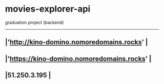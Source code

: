 # movies-explorer-api
graduation project (backend)

------------------------------------------------
|'http://kino-domino.nomoredomains.rocks'      |
------------------------------------------------   
|'https://kino-domino.nomoredomains.rocks'     |
------------------------------------------------
|51.250.3.195                                  |
------------------------------------------------
